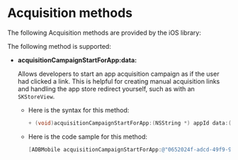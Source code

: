 # Acquisition methods

The following Acquisition methods are provided by the iOS library:

The following method is supported:

* **acquisitionCampaignStartForApp:data:**

  Allows developers to start an app acquisition campaign as if the user had clicked a link. This is helpful for creating manual acquisition links and handling the app store redirect yourself, such as with an `SKStoreView`.

  * Here is the syntax for this method:

    ```objective-c
    + (void)acquisitionCampaignStartForApp:(NSString *) appId data:(NSDictionary *)data; 
    ```

  * Here is the code sample for this method:

    ```objective-c
    [ADBMobile acquisitionCampaignStartForApp:@"0652024f-adcd-49f9-9bd7-2552a4564d2f" data:@{@"custom.key":@"value"}]; 
    ```
